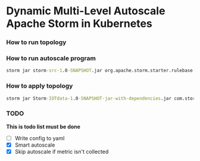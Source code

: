 # Dynamic Multi-Level Autoscale Apache Storm in Kubernetes


### How to run topology


### How to run autoscale program

```cmd
storm jar storm-src-1.0-SNAPSHOT.jar org.apache.storm.starter.rulebase.v1.TopologyParser input.txt target.txt
```

### How to apply topology

```cmd
storm jar Storm-IOTdata-1.0-SNAPSHOT-jar-with-dependencies.jar com.storm.iotdata.MainTopo
```

### TODO

**This is todo list must be done**

- [ ] Write config to yaml
- [X] Smart autoscale
- [X] Skip autoscale if metric isn't collected